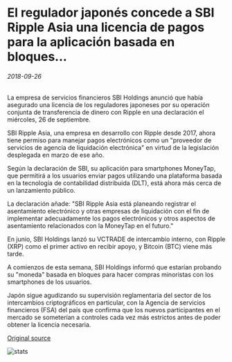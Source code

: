# El regulador japonés concede a SBI Ripple Asia una licencia de pagos para la aplicación basada en bloques...

###### 2018-09-26

La empresa de servicios financieros SBI Holdings anunció que había asegurado una licencia de los reguladores japoneses por su operación conjunta de transferencia de dinero con Ripple en una declaración el miércoles, 26 de septiembre.

SBI Ripple Asia, una empresa en desarrollo con Ripple desde 2017, ahora tiene permiso para manejar pagos electrónicos como un "proveedor de servicios de agencia de liquidación electrónica" en virtud de la legislación desplegada en marzo de ese año.

Según la declaración de SBI, su aplicación para smartphones MoneyTap, que permitirá a los usuarios enviar pagos utilizando una plataforma basada en la tecnología de contabilidad distribuida (DLT), está ahora más cerca de un lanzamiento público.

La declaración añade: "SBI Ripple Asia está planeando registrar el asentamiento electrónico y otras empresas de liquidación con el fin de implementar adecuadamente los pagos electrónicos y otros aspectos de asentamiento relacionados con la MoneyTap en el futuro."

En junio, SBI Holdings lanzó su VCTRADE de intercambio interno, con Ripple (XRP) como el primer activo en recibir apoyo, y Bitcoin (BTC) viene más tarde.

A comienzos de esta semana, SBI Holdings informó que estarían probando su "moneda" basada en bloques para hacer compras minoristas con los smartphones de los usuarios.

Japón sigue agudizando su supervisión reglamentaria del sector de los intercambios criptográficos en particular, con la Agencia de servicios financieros (FSA) del país que confirma que los nuevos participantes en el mercado se someterían a controles cada vez más estrictos antes de poder obtener la licencia necesaria.

[Original source](https://cointelegraph.com/news/japanese-regulator-grants-sbi-ripple-asia-a-payments-license-for-blockchain-based-app)

![stats](https://c.statcounter.com/11760860/0/a89fa40b/1/ "stats")